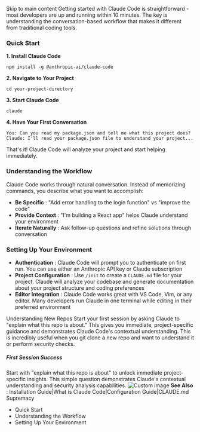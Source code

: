 Skip to main content
Getting started with Claude Code is straightforward - most developers are up and running within 10 minutes. The key is understanding the conversation-based workflow that makes it different from traditional coding tools.
### Quick Start​
**1. Install Claude Code**
```
npm install -g @anthropic-ai/claude-code
```

**2. Navigate to Your Project**
```
cd your-project-directory
```

**3. Start Claude Code**
```
claude
```

**4. Have Your First Conversation**
```
You: Can you read my package.json and tell me what this project does?Claude: I'll read your package.json file to understand your project...
```

That's it! Claude Code will analyze your project and start helping immediately.
### Understanding the Workflow​
Claude Code works through natural conversation. Instead of memorizing commands, you describe what you want to accomplish:
  * **Be Specific** : "Add error handling to the login function" vs "improve the code"
  * **Provide Context** : "I'm building a React app" helps Claude understand your environment
  * **Iterate Naturally** : Ask follow-up questions and refine solutions through conversation


### Setting Up Your Environment​
  * **Authentication** : Claude Code will prompt you to authenticate on first run. You can use either an Anthropic API key or Claude subscription
  * **Project Configuration** : Use `/init` to create a `CLAUDE.md` file for your project. Claude will analyze your codebase and generate documentation about your project structure and coding preferences
  * **Editor Integration** : Claude Code works great with VS Code, Vim, or any editor. Many developers run Claude in one terminal while editing in their preferred environment


Understanding New Repos
Start your first session by asking Claude to "explain what this repo is about." This gives you immediate, project-specific guidance and demonstrates Claude Code's contextual understanding. This is incredibly useful when you git clone a new repo and want to understand it or perform security checks.
##### First Session Success
Start with "explain what this repo is about" to unlock immediate project-specific insights. This simple question demonstrates Claude's contextual understanding and security analysis capabilities.
![Custom image](https://www.claudelog.com/img/discovery/002.png)
**See Also** : Installation Guide|What is Claude Code|Configuration Guide|CLAUDE.md Supremacy
  * Quick Start
  * Understanding the Workflow
  * Setting Up Your Environment


